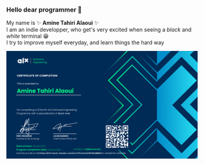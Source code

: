 ### Hello dear programmer 👋

My name is ✨ **Amine Tahiri Alaoui** ✨  
I am an indie developper, who get's very excited when seeing a _black_ and _white_ terminal 😁  
I try to improve myself everyday, and learn things the hard way

![certificate](./certificate-amine-alaoui.png)
